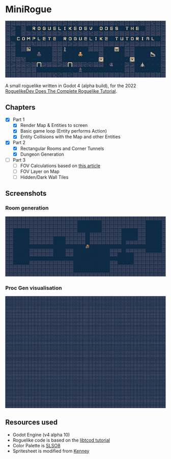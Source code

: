 # MiniRogue

![header with preview of the game](./docs/player.png)

A small roguelike written in Godot 4 (alpha build), for the 2022 [RoguelikeDev Does The Complete Roguelike Tutorial](https://www.reddit.com/r/roguelikedev/wiki/python_tutorial_series).

## Chapters

- [x] Part 1
  - [x] Render Map & Entities to screen
  - [x] Basic game loop (Entity performs Action)
  - [x] Entity Collisions with the Map and other Entities
- [x] Part 2
  - [x] Rectangular Rooms and Corner Tunnels
  - [x] Dungeon Generation
- [ ] Part 3
  - [ ] FOV Calculations based on [this article](http://roguebasin.com/index.php/Eligloscode)
  - [ ] FOV Layer on Map
  - [ ] Hidden/Dark Wall Tiles

## Screenshots

### Room generation

![procedural generation](./docs/procgen.png)

### Proc Gen visualisation

![procedural generation video](./docs/procgen.gif)

## Resources used

- Godot Engine (v4 alpha 10)
- Roguelike code is based on the [libtcod tutorial](https://rogueliketutorials.com/tutorials/tcod/v2/)
- Color Palette is [SLSO8](https://lospec.com/palette-list/slso8)
- Spritesheet is modified from [Kenney](https://kenney.nl/assets/bit-pack)
